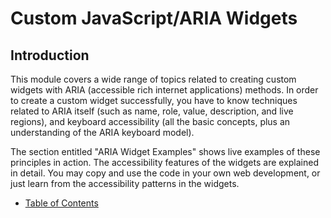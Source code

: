 # Custom JavaScript/ARIA Widgets

## Introduction

This module covers a wide range of topics related to creating custom widgets with ARIA (accessible rich internet applications) methods. In order to create a custom widget successfully, you have to know techniques related to ARIA itself (such as name, role, value, description, and live regions), and keyboard accessibility (all the basic concepts, plus an understanding of the ARIA keyboard model).

The section entitled "ARIA Widget Examples" shows live examples of these principles in action. The accessibility features of the widgets are explained in detail. You may copy and use the code in your own web development, or just learn from the accessibility patterns in the widgets.

- [Table of Contents](toc.md)
